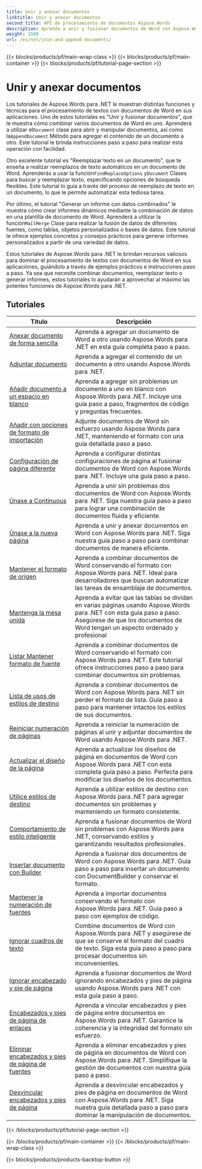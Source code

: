 ```yaml
---
title: Unir y anexar documentos
linktitle: Unir y anexar documentos
second_title: API de procesamiento de documentos Aspose.Words
description: Aprenda a unir y fusionar documentos de Word con Aspose.Words para .NET. Los tutoriales le muestran los pasos necesarios para combinar varios archivos de Word en un solo documento.
weight: 1500
url: /es/net/join-and-append-documents/
---
```


{{< blocks/products/pf/main-wrap-class >}}
{{< blocks/products/pf/main-container >}}
{{< blocks/products/pf/tutorial-page-section >}}

# Unir y anexar documentos

Los tutoriales de Aspose.Words para .NET le muestran distintas funciones y técnicas para el procesamiento de textos con documentos de Word en sus aplicaciones. Uno de estos tutoriales es "Unir y fusionar documentos", que le muestra cómo combinar varios documentos de Word en uno. Aprenderá a utilizar el`Document` clase para abrir y manipular documentos, así como la`AppendDocument` Método para agregar el contenido de un documento a otro. Este tutorial le brinda instrucciones paso a paso para realizar esta operación con facilidad.

 Otro excelente tutorial es "Reemplazar texto en un documento", que te enseña a realizar reemplazos de texto automáticos en un documento de Word. Aprenderás a usar la función`FindReplaceOptions` y`Document` Clases para buscar y reemplazar texto, especificando opciones de búsqueda flexibles. Este tutorial lo guía a través del proceso de reemplazo de texto en un documento, lo que le permite automatizar esta tediosa tarea.

Por último, el tutorial "Generar un informe con datos combinados" le muestra cómo crear informes dinámicos mediante la combinación de datos en una plantilla de documento de Word. Aprenderá a utilizar la función`MailMerge` Clase para realizar la fusión de datos de diferentes fuentes, como tablas, objetos personalizados o bases de datos. Este tutorial le ofrece ejemplos concretos y consejos prácticos para generar informes personalizados a partir de una variedad de datos.

Estos tutoriales de Aspose.Words para .NET le brindan recursos valiosos para dominar el procesamiento de textos con documentos de Word en sus aplicaciones, guiándolo a través de ejemplos prácticos e instrucciones paso a paso. Ya sea que necesite combinar documentos, reemplazar texto o generar informes, estos tutoriales lo ayudarán a aprovechar al máximo las potentes funciones de Aspose.Words para .NET.

 ## Tutoriales
| Título | Descripción |
| --- | --- |
| [Anexar documento de forma sencilla](./simple-append-document/) | Aprenda a agregar un documento de Word a otro usando Aspose.Words para .NET en esta guía completa paso a paso. |
| [Adjuntar documento](./append-document/) | Aprenda a agregar el contenido de un documento a otro usando Aspose.Words para .NET. |
| [Añadir documento a un espacio en blanco](./append-document-to-blank/) | Aprenda a agregar sin problemas un documento a uno en blanco con Aspose.Words para .NET. Incluye una guía paso a paso, fragmentos de código y preguntas frecuentes. |
| [Añadir con opciones de formato de importación](./append-with-import-format-options/) | Adjunte documentos de Word sin esfuerzo usando Aspose.Words para .NET, manteniendo el formato con una guía detallada paso a paso. |
| [Configuración de página diferente](./different-page-setup/) | Aprenda a configurar distintas configuraciones de página al fusionar documentos de Word con Aspose.Words para .NET. Incluye una guía paso a paso. |
| [Únase a Continuous](./join-continuous/) | Aprenda a unir sin problemas dos documentos de Word con Aspose.Words para .NET. Siga nuestra guía paso a paso para lograr una combinación de documentos fluida y eficiente. |
| [Únase a la nueva página](./join-new-page/) | Aprenda a unir y anexar documentos en Word con Aspose.Words para .NET. Siga nuestra guía paso a paso para combinar documentos de manera eficiente. |
| [Mantener el formato de origen](./keep-source-formatting/) | Aprenda a combinar documentos de Word conservando el formato con Aspose.Words para .NET. Ideal para desarrolladores que buscan automatizar las tareas de ensamblaje de documentos. |
| [Mantenga la mesa unida](./keep-source-together/) | Aprenda a evitar que las tablas se dividan en varias páginas usando Aspose.Words para .NET con esta guía paso a paso. Asegúrese de que los documentos de Word tengan un aspecto ordenado y profesional |
| [Listar Mantener formato de fuente](./list-keep-source-formatting/) | Aprenda a combinar documentos de Word conservando el formato con Aspose.Words para .NET. Este tutorial ofrece instrucciones paso a paso para combinar documentos sin problemas. |
| [Lista de usos de estilos de destino](./list-use-destination-styles/) | Aprenda a combinar documentos de Word con Aspose.Words para .NET sin perder el formato de lista. Guía paso a paso para mantener intactos los estilos de sus documentos. |
| [Reiniciar numeración de páginas](./restart-page-numbering/) | Aprenda a reiniciar la numeración de páginas al unir y adjuntar documentos de Word usando Aspose.Words para .NET. |
| [Actualizar el diseño de la página](./update-page-layout/) | Aprenda a actualizar los diseños de página en documentos de Word con Aspose.Words para .NET con esta completa guía paso a paso. Perfecta para modificar los diseños de los documentos. |
| [Utilice estilos de destino](./use-destination-styles/) | Aprenda a utilizar estilos de destino con Aspose.Words para .NET para agregar documentos sin problemas y manteniendo un formato consistente. |
| [Comportamiento de estilo inteligente](./smart-style-behavior/) | Aprenda a fusionar documentos de Word sin problemas con Aspose.Words para .NET, conservando estilos y garantizando resultados profesionales. |
| [Insertar documento con Builder](./insert-document-with-builder/) | Aprenda a fusionar dos documentos de Word con Aspose.Words para .NET. Guía paso a paso para insertar un documento con DocumentBuilder y conservar el formato. |
| [Mantener la numeración de fuentes](./keep-source-numbering/) | Aprenda a importar documentos conservando el formato con Aspose.Words para .NET. Guía paso a paso con ejemplos de código. |
| [Ignorar cuadros de texto](./ignore-text-boxes/) | Combine documentos de Word con Aspose.Words para .NET y asegúrese de que se conserve el formato del cuadro de texto. Siga esta guía paso a paso para procesar documentos sin inconvenientes. |
| [Ignorar encabezado y pie de página](./ignore-header-footer/) | Aprenda a fusionar documentos de Word ignorando encabezados y pies de página usando Aspose.Words para .NET con esta guía paso a paso. |
| [Encabezados y pies de página de enlaces](./link-headers-footers/) | Aprenda a vincular encabezados y pies de página entre documentos en Aspose.Words para .NET. Garantice la coherencia y la integridad del formato sin esfuerzo. |
| [Eliminar encabezados y pies de página de fuentes](./remove-source-headers-footers/) | Aprenda a eliminar encabezados y pies de página en documentos de Word con Aspose.Words para .NET. Simplifique la gestión de documentos con nuestra guía paso a paso. |
| [Desvincular encabezados y pies de página](./unlink-headers-footers/) | Aprenda a desvincular encabezados y pies de página en documentos de Word con Aspose.Words para .NET. Siga nuestra guía detallada paso a paso para dominar la manipulación de documentos. |
{{< /blocks/products/pf/tutorial-page-section >}}

{{< /blocks/products/pf/main-container >}}
{{< /blocks/products/pf/main-wrap-class >}}

{{< blocks/products/products-backtop-button >}}
